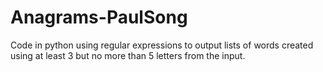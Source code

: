# Anagrams-PaulSong
Code in python using regular expressions to output lists of words created using at least 3 but no more than 5 letters from the input.
